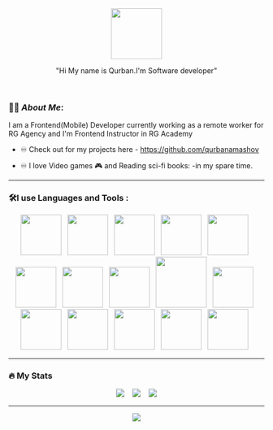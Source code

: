 <html>
  <link rel="stylesheet" href="https://cdn.jsdelivr.net/gh/devicons/devicon@v2.15.1/devicon.min.css">

  <div id="header" align="center">
    <img src="https://media0.giphy.com/media/du3J3cXyzhj75IOgvA/giphy.gif?cid=ecf05e47cpfqzjbx0xba204mwdtzt1sacjwyb1kjsw5j654m&ep=v1_gifs_search&rid=giphy.gif&ct=g" width="100"/>
  </div>

  <p align="center">"Hi My name is Qurban.I'm Software developer"</p>

  <div id="badges" align="center">
    <!-- <a target="_blank" href="https://www.linkedin.com/in/aligasimzadeh/">
      <img src="https://img.shields.io/badge/LinkedIn-blue?style=for-the-badge&logo=linkedin&logoColor=white" alt="LinkedIn Badge"/>
    </a>
    </a>
    <a target="_blank" href="https://www.facebook.com/profile.php?id=100024495473105">
      <img src="https://img.shields.io/badge/Facebook-blue?style=for-the-badge&logo=twitter&logoColor=white" alt="Twitter Badge"/>
    </a> -->
  </div>
 
  <br />

  <p align="center">
    <a href="https://readme-typing-svg.demolab.com/?font=Fira+Code&weight=700&duration=3000&pause=1000&color=333333&background=FFFFFF00&width=435&lines=I%27m+Software+Developer;Visit+my+portfolio" alt="Typing SVG" /></a>
  </p>

### :technologist: *About Me*:

I am a Frontend(Mobile) Developer currently working as a remote worker for RG Agency and I'm Frontend Instructor in RG Academy

- ♾️ Check out for my projects here - https://github.com/qurbanamashov

- :infinity: I love Video games :video_game: and Reading sci-fi books: -in my spare time.

<!-- - :mailbox: Kindly reach out to me on [![Linkedin Badge](https://img.shields.io/badge/-Ali%20Gasimzadeh-blue?style=flat&logo=Linkedin&logoColor=white)](https://www.linkedin.com/in/aligasimzadeh/) -->

---

### :hammer_and_wrench:I use Languages and Tools :

  <div id="languages" align="center">
    <img src="https://cdn.jsdelivr.net/gh/devicons/devicon/icons/html5/html5-original.svg" width="80"  />&nbsp;&nbsp;
    <img src="https://cdn.jsdelivr.net/gh/devicons/devicon/icons/css3/css3-original.svg" width="80"  />&nbsp;&nbsp;
    <img src="https://cdn.jsdelivr.net/gh/devicons/devicon/icons/javascript/javascript-original.svg" width="80"  />&nbsp;&nbsp;
    <img src="https://cdn.jsdelivr.net/gh/devicons/devicon/icons/react/react-original.svg" width="80"  />&nbsp;&nbsp;
    <img src="https://cdn.jsdelivr.net/gh/devicons/devicon/icons/mongodb/mongodb-original.svg" width="80"  />&nbsp;&nbsp;
    <img src="https://cdn.jsdelivr.net/gh/devicons/devicon/icons/bootstrap/bootstrap-plain.svg" width="80"  />&nbsp;&nbsp;
    <img src="https://cdn.jsdelivr.net/gh/devicons/devicon/icons/tailwindcss/tailwindcss-plain.svg" width="80"  />&nbsp;&nbsp;
    <img src="https://cdn.jsdelivr.net/gh/devicons/devicon/icons/materialui/materialui-original.svg" width="80"  />&nbsp;&nbsp;
    <img src="https://cdn.jsdelivr.net/gh/devicons/devicon/icons/nextjs/nextjs-original.svg" width="100" />&nbsp;&nbsp;
    <img src="https://cdn.jsdelivr.net/gh/devicons/devicon/icons/sass/sass-original.svg" width="80"  />&nbsp;&nbsp;
    <img src="https://cdn.jsdelivr.net/gh/devicons/devicon/icons/typescript/typescript-original.svg" width="80"  />&nbsp;&nbsp;
    <img src="https://cdn.jsdelivr.net/gh/devicons/devicon/icons/github/github-original.svg" width="80"  />&nbsp;&nbsp;
    <img src="https://cdn.jsdelivr.net/gh/devicons/devicon/icons/gitlab/gitlab-original.svg" width="80"  />&nbsp;&nbsp;
    <img src="https://cdn.jsdelivr.net/gh/devicons/devicon/icons/express/express-original-wordmark.svg" width="80"  />&nbsp;&nbsp;
    <img src="https://cdn.jsdelivr.net/gh/devicons/devicon/icons/nodejs/nodejs-original.svg" width="80"  />&nbsp;&nbsp;

</div>

---

### :fire: My Stats

  <div id="stats" align="center">
  <img src="https://github-readme-streak-stats.herokuapp.com/?user=qurbanamashov&theme=dark&date_format=M%20j%5B%2C%20Y%5D" />&nbsp;&nbsp;&nbsp;
  <img src="https://github-readme-stats.vercel.app/api/top-langs/?username=qurbanamashov&layout=compact&theme=vision-friendly-dark"/>&nbsp;&nbsp;&nbsp;
  <img src="https://github-readme-stats.vercel.app/api?username=qurbanamashov&show_icons=true&theme=radical"/>
  </div>

---

  <div id="jokes" align="center">
  <img src="https://readme-jokes.vercel.app/api?hideBorder&theme=cobalt"/>
  </div>
</html>